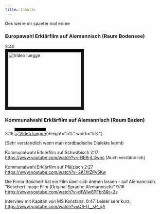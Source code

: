 ```yaml
---
title: Inhalte
---
```


<style>
 a img {
  border-top: 10px solid black;
 }
</style>

Des werre mr spaeter mol ennre


### Europawahl Erklärfilm auf Alemannisch (Raum Bodensee)
3:40  
<a href="http://www.youtube.com/watch?feature=player_embedded&v=2dVhtN18X_k
" target="_blank"><img src="https://i.ytimg.com/vi/2dVhtN18X_k/0.jpg" 
alt="Video luegge" width="240" height="180" border="10" /></a>

### Kommunalwahl Erklärfilm auf Alemannisch (Raum Baden) 
3:16
[![Video luegge](https://i.ytimg.com/vi/nfoXq9TDYf4/0.jpg)](https://www.youtube.com/watch?v=nfoXq9TDYf4){:height="5%" width="5%"}

[Sehr verständlich wenn man nordbadische Dialekte kennt)

Kommunalwahl Erklärfilm auf Schwäbisch 2:17
https://www.youtube.com/watch?v=-BEBrjL3wpc
[Auch verständlich]

Kommunalwahl Erklärfilm auf Pfälzisch 2:27
https://www.youtube.com/watch?v=2K1XtZPy5Kw

Die Firma Boschert hat ein Film über sich drehen lassen - auf Alemannisch. "Boschert Image Film (Original Sprache Alemannisch)" 9:16
 https://www.youtube.com/watch?v=dfWlw8PFbr8&t=2s

Interview mit Kapitän von MS Konstanz. 0:47. Leider sehr kurz.
https://www.youtube.com/watch?v=Q3-U__sP_qA
